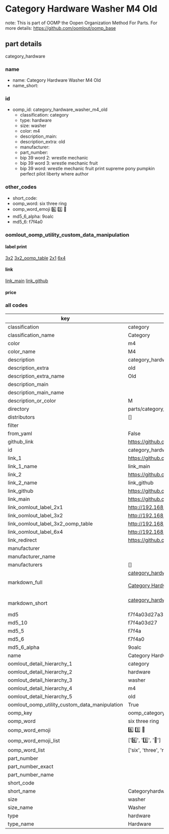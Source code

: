 # Category Hardware Washer M4 Old  

note: This is part of OOMP the Oopen Organization Method For Parts. For more details: https://github.com/oomlout/oomp_base

##  part details
  



category_hardware



### name
* name: Category Hardware Washer M4 Old
* name_short: 
### id
* oomp_id: category_hardware_washer_m4_old
  * classification: category
  * type: hardware
  * size: washer
  * color: m4
  * description_main: 
  * description_extra: old
  * manufacturer: 
  * part_number: 
  * bip 39 word 2: wrestle mechanic
  * bip 39 word 3: wrestle mechanic fruit
  * bip 39 word: wrestle mechanic fruit print supreme pony pumpkin perfect pilot liberty where author

### other_codes
* short_code: 
* oomp_word: six three ring
* oomp_word_emoji :six: :three: :ring:
* md5_6_alpha: 9oalc
* md5_6: f7f4a0






### oomlout_oomp_utility_custom_data_manipulation
#### label print
[3x2](http://192.168.1.245:1112/?label=oomp%209oalc)
[3x2_oomp_table](http://192.168.1.108:1112/?label=oomp%209oalc)
[2x1](http://192.168.1.242:1112/?label=oomp%209oalc)
[6x4](http://192.168.1.55:1112/?label=oomp%209oalc)    

#### link

[link_main](https://github.com/oomlout/oomlout_oomp_version_1_messy/tree/main/parts/category_hardware_washer_m4_old) [link_github](https://github.com/oomlout/oomlout_oomp_version_1_messy/tree/main/parts/category_hardware_washer_m4_old)                             

#### price







### all codes 
| key | value |  
| --- | --- |  
| classification | category |  
| classification_name | Category |  
| color | m4 |  
| color_name | M4 |  
| description | category_hardware |  
| description_extra | old |  
| description_extra_name | Old |  
| description_main |  |  
| description_main_name |  |  
| description_or_color | M  |  
| directory | parts/category_hardware_washer_m4_old |  
| distributors | [] |  
| filter |  |  
| from_yaml | False |  
| github_link | https://github.com/oomlout/oomlout_oomp_part_src/tree/main/parts/category_hardware_washer_m4_old |  
| id | category_hardware_washer_m4_old |  
| link_1 | https://github.com/oomlout/oomlout_oomp_version_1_messy/tree/main/parts/category_hardware_washer_m4_old |  
| link_1_name | link_main |  
| link_2 | https://github.com/oomlout/oomlout_oomp_version_1_messy/tree/main/parts/category_hardware_washer_m4_old |  
| link_2_name | link_github |  
| link_github | https://github.com/oomlout/oomlout_oomp_version_1_messy/tree/main/parts/category_hardware_washer_m4_old |  
| link_main | https://github.com/oomlout/oomlout_oomp_version_1_messy/tree/main/parts/category_hardware_washer_m4_old |  
| link_oomlout_label_2x1 | http://192.168.1.242:1112/?label=oomp%209oalc |  
| link_oomlout_label_3x2 | http://192.168.1.245:1112/?label=oomp%209oalc |  
| link_oomlout_label_3x2_oomp_table | http://192.168.1.108:1112/?label=oomp%209oalc |  
| link_oomlout_label_6x4 | http://192.168.1.55:1112/?label=oomp%209oalc |  
| link_redirect | https://github.com/oomlout/oomlout_oomp_version_1_messy/tree/main/parts/category_hardware_washer_m4_old |  
| manufacturer |  |  
| manufacturer_name |  |  
| manufacturers | [] |  
| markdown_full | [category_hardware_washer_m4_old](none)<br>[](none)<br>[Category Hardware Washer M4 Old](none)<br><br> |  
| markdown_short | [category_hardware_washer_m4_old](none)<br><br> |  
| md5 | f7f4a03d27a315b69fecfaacbba28ff2 |  
| md5_10 | f7f4a03d27 |  
| md5_5 | f7f4a |  
| md5_6 | f7f4a0 |  
| md5_6_alpha | 9oalc |  
| name | Category Hardware Washer M4 Old |  
| oomlout_detail_hierarchy_1 | category |  
| oomlout_detail_hierarchy_2 | hardware |  
| oomlout_detail_hierarchy_3 | washer |  
| oomlout_detail_hierarchy_4 | m4 |  
| oomlout_detail_hierarchy_5 | old |  
| oomlout_oomp_utility_custom_data_manipulation | True |  
| oomp_key | oomp_category_hardware_washer_m4_old |  
| oomp_word | six three ring |  
| oomp_word_emoji | :six: :three: :ring: |  
| oomp_word_emoji_list | [':six:', ':three:', ':ring:'] |  
| oomp_word_list | ['six', 'three', 'ring'] |  
| part_number |  |  
| part_number_exact |  |  
| part_number_name |  |  
| short_code |  |  
| short_name | Categoryhardware |  
| size | washer |  
| size_name | Washer |  
| type | hardware |  
| type_name | Hardware |  
